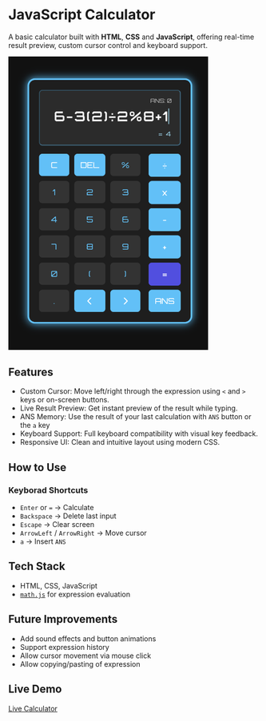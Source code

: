 # JavaScript Calculator

A basic calculator built with **HTML**, **CSS** and **JavaScript**, offering real-time result preview, custom cursor control and keyboard support.

<img src="./asset/calc-screenshot.png" alt="Calculator Screenshot" width="400"/>


## Features
- Custom Cursor: Move left/right through the expression using `<` and `>` keys or on-screen buttons.
- Live Result Preview: Get instant preview of the result while typing.
- ANS Memory: Use the result of your last calculation with `ANS` button or the `a` key
- Keyboard Support: Full keyboard compatibility with visual key feedback.
- Responsive UI: Clean and intuitive layout using modern CSS.


## How to Use

### Keyborad Shortcuts
- `Enter` or `=` -> Calculate
- `Backspace` -> Delete last input
- `Escape` -> Clear screen
- `ArrowLeft` / `ArrowRight` -> Move cursor
- `a` -> Insert `ANS`


## Tech Stack
- HTML, CSS, JavaScript
- [`math.js`](https://mathjs.org/) for expression evaluation


## Future Improvements
- Add sound effects and button animations
- Support expression history
- Allow cursor movement via mouse click
- Allow copying/pasting of expression


## Live Demo
[Live Calculator](https://ni-ki-web.github.io/js-calculator/)
